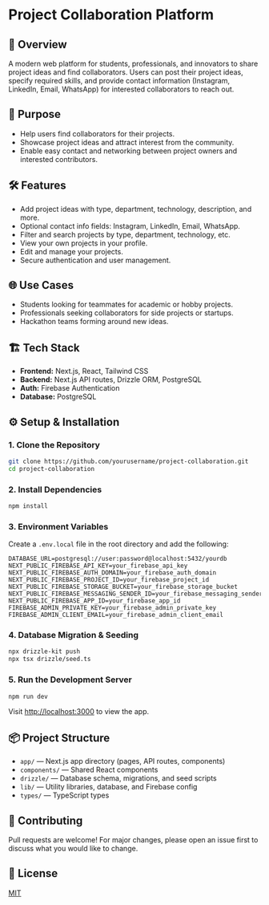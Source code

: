 # Project Collaboration Platform

## 🚀 Overview
A modern web platform for students, professionals, and innovators to share project ideas and find collaborators. Users can post their project ideas, specify required skills, and provide contact information (Instagram, LinkedIn, Email, WhatsApp) for interested collaborators to reach out.

## 🎯 Purpose
- Help users find collaborators for their projects.
- Showcase project ideas and attract interest from the community.
- Enable easy contact and networking between project owners and interested contributors.

## 🛠️ Features
- Add project ideas with type, department, technology, description, and more.
- Optional contact info fields: Instagram, LinkedIn, Email, WhatsApp.
- Filter and search projects by type, department, technology, etc.
- View your own projects in your profile.
- Edit and manage your projects.
- Secure authentication and user management.

## 🌐 Use Cases
- Students looking for teammates for academic or hobby projects.
- Professionals seeking collaborators for side projects or startups.
- Hackathon teams forming around new ideas.

## 🏗️ Tech Stack
- **Frontend:** Next.js, React, Tailwind CSS
- **Backend:** Next.js API routes, Drizzle ORM, PostgreSQL
- **Auth:** Firebase Authentication
- **Database:** PostgreSQL

## ⚙️ Setup & Installation

### 1. Clone the Repository
```bash
git clone https://github.com/yourusername/project-collaboration.git
cd project-collaboration
```

### 2. Install Dependencies
```bash
npm install
```

### 3. Environment Variables
Create a `.env.local` file in the root directory and add the following:
```env
DATABASE_URL=postgresql://user:password@localhost:5432/yourdb
NEXT_PUBLIC_FIREBASE_API_KEY=your_firebase_api_key
NEXT_PUBLIC_FIREBASE_AUTH_DOMAIN=your_firebase_auth_domain
NEXT_PUBLIC_FIREBASE_PROJECT_ID=your_firebase_project_id
NEXT_PUBLIC_FIREBASE_STORAGE_BUCKET=your_firebase_storage_bucket
NEXT_PUBLIC_FIREBASE_MESSAGING_SENDER_ID=your_firebase_messaging_sender_id
NEXT_PUBLIC_FIREBASE_APP_ID=your_firebase_app_id
FIREBASE_ADMIN_PRIVATE_KEY=your_firebase_admin_private_key
FIREBASE_ADMIN_CLIENT_EMAIL=your_firebase_admin_client_email
```

### 4. Database Migration & Seeding
```bash
npx drizzle-kit push
npx tsx drizzle/seed.ts
```

### 5. Run the Development Server
```bash
npm run dev
```
Visit [http://localhost:3000](http://localhost:3000) to view the app.

## 📦 Project Structure
- `app/` — Next.js app directory (pages, API routes, components)
- `components/` — Shared React components
- `drizzle/` — Database schema, migrations, and seed scripts
- `lib/` — Utility libraries, database, and Firebase config
- `types/` — TypeScript types

## 🤝 Contributing
Pull requests are welcome! For major changes, please open an issue first to discuss what you would like to change.

## 📄 License
[MIT](LICENSE)
